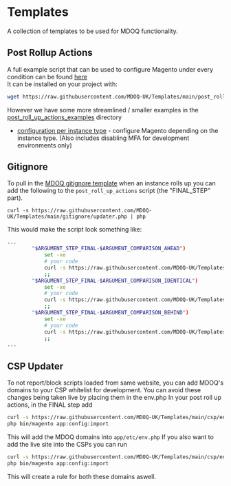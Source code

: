 # Templates
A collection of templates to be used for MDOQ functionality.

## Post Rollup Actions

A full example script that can be used to configure Magento under every condition can be found [here](post_roll_up_actions)  
It can be installed on your project with:  
```bash
wget https://raw.githubusercontent.com/MDOQ-UK/Templates/main/post_roll_up_actions -O mdoq/post_roll_up_actions && chmod a+x mdoq/post_roll_up_actions
```

However we have some more streamlined / smaller examples in the [post_roll_up_actions_examples](post_roll_up_actions_examples) directory
- [configuration per instance type](post_roll_up_actions_examples/set_configuration) - configure Magento depending on the instance type. (Also includes disabling MFA for development environments only)

## Gitignore
To pull in the [MDOQ gitignore template](/gitignore/template) when an instance rolls up you can add the following to the `post_roll_up_actions` script (the "FINAL_STEP" part).

`curl -s https://raw.githubusercontent.com/MDOQ-UK/Templates/main/gitignore/updater.php | php`

This would make the script look something like:
```bash
...
        "$ARGUMENT_STEP_FINAL-$ARGUMENT_COMPARISON_AHEAD")
            set -xe
            # your code
            curl -s https://raw.githubusercontent.com/MDOQ-UK/Templates/main/gitignore/updater.php | php
            ;;
        "$ARGUMENT_STEP_FINAL-$ARGUMENT_COMPARISON_IDENTICAL")
            set -xe
            # your code
            curl -s https://raw.githubusercontent.com/MDOQ-UK/Templates/main/gitignore/updater.php | php
            ;;
        "$ARGUMENT_STEP_FINAL-$ARGUMENT_COMPARISON_BEHIND")
            set -xe
            # your code
            curl -s https://raw.githubusercontent.com/MDOQ-UK/Templates/main/gitignore/updater.php | php
            ;;
...
```

## CSP Updater
To not report/block scripts loaded from same website, you can add MDOQ's domains to your CSP whitelist for development.
You can avoid these changes being taken live by placing them in the env.php
In your post roll up actions, in the FINAL step add
```bash
curl -s https://raw.githubusercontent.com/MDOQ-UK/Templates/main/csp/env_updater.php | php
php bin/magento app:config:import
```
This will add the MDOQ domains into `app/etc/env.php`
If you also want to add the live site into the CSPs you can run
```bash
curl -s https://raw.githubusercontent.com/MDOQ-UK/Templates/main/csp/env_updater.php | php -- '*.mysite1.com' '*.mysite2.co.uk'
php bin/magento app:config:import
```
This will create a rule for both these domains aswell.
